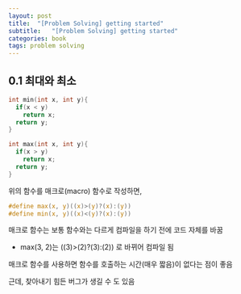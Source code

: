 ```yaml
---
layout: post
title:  "[Problem Solving] getting started"
subtitle:   "[Problem Solving] getting started"
categories: book
tags: problem solving
---
```




## 0.1 최대와 최소

``` c
int min(int x, int y){
  if(x < y)
    return x;
  return y;
}

int max(int x, int y){
  if(x > y)
    return x;
  return y;
}
```

위의 함수를 매크로(macro) 함수로 작성하면,

```c
#define max(x, y)((x)>(y)?(x):(y))
#define min(x, y)((x)<(y)?(x):(y))
```

매크로 함수는 보통 함수와는 다르게 컴파일을 하기 전에 코드 자체를 바꿈

* max(3, 2)는 ((3)>(2)?(3):(2)) 로 바뀌어 컴파일 됨 

매크로 함수를 사용하면 함수를 호출하는 시간(매우 짧음)이 없다는 점이 좋음

근데, 찾아내기 힘든 버그가 생길 수 도 있음 
